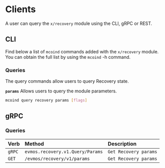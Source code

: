 <!--
order: 5
-->

# Clients

A user can query the `x/recovery` module using the CLI, gRPC or REST.

## CLI

Find below a list of `mcoind` commands added with the `x/recovery` module. You can obtain the full list by using the `mcoind` -h command.

### Queries

The query commands allow users to query Recovery state.

**`params`**
Allows users to query the module parameters.

```bash
mcoind query recovery params [flags]
```

## gRPC

### Queries

| Verb   |              Method              |           Description |
| :----- | :------------------------------- | :-------------------- |
| `gRPC` | `evmos.recovery.v1.Query/Params` | `Get Recovery params` |
| `GET`  |   `/evmos/recovery/v1/params`    | `Get Recovery params` |
